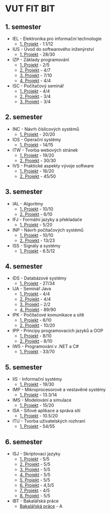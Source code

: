# VUT FIT BIT
## 1. semester

* IEL - Elektronika pro informační technologie
  * [1. Projekt](./1_semestr/IEL/Proj1) - 1.1/12
* IUS - Úvod do softwarového inženýrství
  * [1. Projekt](./1_semestr/IUS/Proj1) - 28/30
* IZP - Základy programování
  * [1. Projekt](./1_semestr/IZP/Proj1) - 2/5
  * [2. Projekt](./1_semestr/IZP/Proj2) - 4/7
  * [3. Projekt](./1_semestr/IZP/Proj3) - 7/10
  * [4. Projekt](./1_semestr/IZP/Proj4) - 4/4
* ISC - Počítačový seminář
  * [1. Projekt](./1_semestr/ISC/Proj1) - 4/4
  * [2. Projekt](./1_semestr/ISC/Proj2&3) - 3/4
  * [3. Projekt](./1_semestr/ISC/Proj2&3) - 3/4

## 2. semester

* INC - Návrh číslicových systémů
  * [1. Projekt](./2_semestr/INC/Proj1) - 20/20
* IOS - Operační systémy
  * [1. Projekt](./2_semestr/IOS/Proj1) - 14/15
* ITW - Tvorba webových stránek
  * [1. Projekt](./2_semestr/ITW/Proj1) - 19/20
  * [2. Projekt](./2_semestr/ITW/Proj2) - 30/30
* IVS - Praktické aspekty vývoje software
  * [1. Projekt](./2_semestr/IVS/Proj1) - 16/20
  * [2. Projekt](./2_semestr/IVS/Proj2) - 45/50
  
## 3. semester

* IAL - Algoritmy
  * [1. Projekt](./3_semestr/IAL/Proj1) - 10/10
  * [2. Projekt](./3_semestr/IAL/Proj2) - 6/10
* IFJ - Formální jazyky a překladače
  * [1. Projekt](./3_semestr/IFJ/Proj1) - 5/20
* INP - Návrh počítačových systémů
  * [1. Projekt](./3_semestr/INP/Proj1) - 10/10
  * [2. Projekt](./3_semestr/INP/Proj2) - 13/23
* ISS - Signály a systémy
  * [1. Projekt](./3_semestr/ISS/Proj1) - 6.5/12
  
## 4. semester

* IDS - Databázové systémy
  * [1. Projekt](./4_semestr/IDS/Proj1) - 27/34
* IJA - Seminář Java
  * [1. Projekt](./4_semestr/IJA/Proj1) - 4/4
  * [2. Projekt](./4_semestr/IJA/Proj2) - 4/4
  * [3. Projekt](./4_semestr/IJA/Proj3) - 2/2
  * [4. Projekt](./4_semestr/IJA/Proj4) - 89/90
* IPK - Počítačové komunikace a sítě
  * [1. Projekt](./4_semestr/IPK/Proj1) - 6/10
  * [2. Projekt](./4_semestr/IPK/Proj2) - 10/20
* IPP - Principy programovacích jazyků a OOP
  * [1. Projekt](./4_semestr/IPP/Proj1) - 8/10
  * [2. Projekt](./4_semestr/IPP/Proj2) - 8/10
* IW5 - Programování v .NET a C#
  * [1. Projekt](./4_semestr/IW5/Proj1) - 33/70

## 5. semester

* IIS - Informační systémy
  * [1. Projekt](./5_semestr/IIS/Proj1) - 19/30
* IMP - Mikroprocesorové a vestavěné systémy
  * [1. Projekt](./5_semestr/IMP/Proj1) - 13.3/14
* IMS - Modelování a simulace
  * [1. Projekt](./5_semestr/IMS/Proj1) - 15/20
* ISA - Síťové aplikace a správa sítí
  * [1. Projekt](./5_semestr/ISA/Proj1) - 10.5/20
* ITU - Tvorba uživatelských rozhraní
  * [1. Projekt](./5_semestr/ITU/Proj1) - 54/55
  
## 6. semester

* ISJ - Skriptovací jazyky
  * [1. Projekt](./6_semestr/ISJ/Proj1) - 5/5
  * [2. Projekt](./6_semestr/ISJ/Proj2) - 5/5
  * [3. Projekt](./6_semestr/ISJ/Proj3) - 5/5
  * [4. Projekt](./6_semestr/ISJ/Proj4) - 5/5
  * [5. Projekt](./6_semestr/ISJ/Proj5) - 5/5
  * [6. Projekt](./6_semestr/ISJ/Proj6) - 4,5/5
  * [7. Projekt](./6_semestr/ISJ/Proj7) - 4/5
  * [8. Projekt](./6_semestr/ISJ/Proj8) - 5/5
* IBT - Bakalářská práce
  * [Bakalářská práce](./6_semestr/IBT) - A
